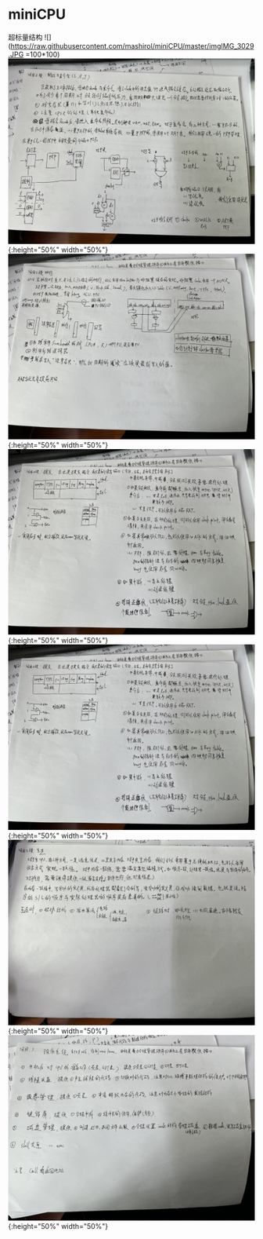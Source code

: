 # miniCPU

超标量结构
![](https://raw.githubusercontent.com/mashirol/miniCPU/master/imgIMG_3029.JPG =100*100)
![](https://raw.githubusercontent.com/mashirol/miniCPU/master/imgIMG_3030.JPG){:height="50%" width="50%"}
![](https://raw.githubusercontent.com/mashirol/miniCPU/master/imgIMG_3032.JPG){:height="50%" width="50%"}
![](https://raw.githubusercontent.com/mashirol/miniCPU/master/imgIMG_3033.JPG){:height="50%" width="50%"}
![](https://raw.githubusercontent.com/mashirol/miniCPU/master/imgIMG_3034.JPG){:height="50%" width="50%"}
![](https://raw.githubusercontent.com/mashirol/miniCPU/master/imgIMG_3036.JPG){:height="50%" width="50%"}
![](https://raw.githubusercontent.com/mashirol/miniCPU/master/imgIMG_3037.JPG){:height="50%" width="50%"}
